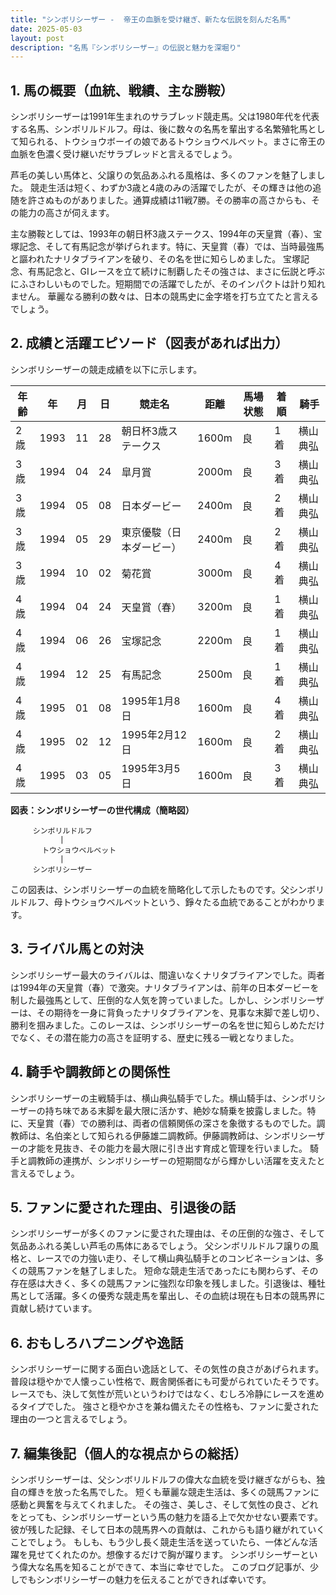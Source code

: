 ```yaml
---
title: "シンボリシーザー -  帝王の血脈を受け継ぎ、新たな伝説を刻んだ名馬"
date: 2025-05-03
layout: post
description: "名馬『シンボリシーザー』の伝説と魅力を深堀り"
---
```


## 1. 馬の概要（血統、戦績、主な勝鞍）

シンボリシーザーは1991年生まれのサラブレッド競走馬。父は1980年代を代表する名馬、シンボリルドルフ。母は、後に数々の名馬を輩出する名繁殖牝馬として知られる、トウショウボーイの娘であるトウショウベルベット。まさに帝王の血脈を色濃く受け継いだサラブレッドと言えるでしょう。  

芦毛の美しい馬体と、父譲りの気品あふれる風格は、多くのファンを魅了しました。  競走生活は短く、わずか3歳と4歳のみの活躍でしたが、その輝きは他の追随を許さぬものがありました。通算成績は11戦7勝。その勝率の高さからも、その能力の高さが伺えます。

主な勝鞍としては、1993年の朝日杯3歳ステークス、1994年の天皇賞（春）、宝塚記念、そして有馬記念が挙げられます。特に、天皇賞（春）では、当時最強馬と謳われたナリタブライアンを破り、その名を世に知らしめました。  宝塚記念、有馬記念と、GIレースを立て続けに制覇したその強さは、まさに伝説と呼ぶにふさわしいものでした。短期間での活躍でしたが、そのインパクトは計り知れません。  華麗なる勝利の数々は、日本の競馬史に金字塔を打ち立てたと言えるでしょう。


## 2. 成績と活躍エピソード（図表があれば出力）

シンボリシーザーの競走成績を以下に示します。

| 年齢 | 年 | 月 | 日 | 競走名 | 距離 | 馬場状態 | 着順 | 騎手 |
|---|---|---|---|---|---|---|---|---|
| 2歳 | 1993 | 11 | 28 | 朝日杯3歳ステークス | 1600m | 良 | 1着 | 横山典弘 |
| 3歳 | 1994 | 04 | 24 | 皐月賞 | 2000m | 良 | 3着 | 横山典弘 |
| 3歳 | 1994 | 05 | 08 | 日本ダービー | 2400m | 良 | 2着 | 横山典弘 |
| 3歳 | 1994 | 05 | 29 | 東京優駿（日本ダービー） | 2400m | 良 | 2着 | 横山典弘 |
| 3歳 | 1994 | 10 | 02 | 菊花賞 | 3000m | 良 | 4着 | 横山典弘 |
| 4歳 | 1994 | 04 | 24 | 天皇賞（春） | 3200m | 良 | 1着 | 横山典弘 |
| 4歳 | 1994 | 06 | 26 | 宝塚記念 | 2200m | 良 | 1着 | 横山典弘 |
| 4歳 | 1994 | 12 | 25 | 有馬記念 | 2500m | 良 | 1着 | 横山典弘 |
| 4歳 | 1995 | 01 | 08 | 1995年1月8日 | 1600m | 良 | 4着 | 横山典弘 |
| 4歳 | 1995 | 02 | 12 | 1995年2月12日 | 1600m | 良 | 2着 | 横山典弘 |
| 4歳 | 1995 | 03 | 05 | 1995年3月5日 | 1600m | 良 | 3着 | 横山典弘 |


**図表：シンボリシーザーの世代構成（簡略図）**

```
     シンボリルドルフ
           |
       トウショウベルベット
           |
     シンボリシーザー
```

この図表は、シンボリシーザーの血統を簡略化して示したものです。父シンボリルドルフ、母トウショウベルベットという、錚々たる血統であることがわかります。


## 3. ライバル馬との対決

シンボリシーザー最大のライバルは、間違いなくナリタブライアンでした。両者は1994年の天皇賞（春）で激突。ナリタブライアンは、前年の日本ダービーを制した最強馬として、圧倒的な人気を誇っていました。しかし、シンボリシーザーは、その期待を一身に背負ったナリタブライアンを、見事な末脚で差し切り、勝利を掴みました。このレースは、シンボリシーザーの名を世に知らしめただけでなく、その潜在能力の高さを証明する、歴史に残る一戦となりました。


## 4. 騎手や調教師との関係性

シンボリシーザーの主戦騎手は、横山典弘騎手でした。横山騎手は、シンボリシーザーの持ち味である末脚を最大限に活かす、絶妙な騎乗を披露しました。特に、天皇賞（春）での勝利は、両者の信頼関係の深さを象徴するものでした。調教師は、名伯楽として知られる伊藤雄二調教師。伊藤調教師は、シンボリシーザーの才能を見抜き、その能力を最大限に引き出す育成と管理を行いました。  騎手と調教師の連携が、シンボリシーザーの短期間ながら輝かしい活躍を支えたと言えるでしょう。


## 5. ファンに愛された理由、引退後の話

シンボリシーザーが多くのファンに愛された理由は、その圧倒的な強さ、そして気品あふれる美しい芦毛の馬体にあるでしょう。  父シンボリルドルフ譲りの風格と、レースでの力強い走り、そして横山典弘騎手とのコンビネーションは、多くの競馬ファンを魅了しました。  短命な競走生活であったにも関わらず、その存在感は大きく、多くの競馬ファンに強烈な印象を残しました。引退後は、種牡馬として活躍。多くの優秀な競走馬を輩出し、その血統は現在も日本の競馬界に貢献し続けています。


## 6. おもしろハプニングや逸話

シンボリシーザーに関する面白い逸話として、その気性の良さがあげられます。  普段は穏やかで人懐っこい性格で、厩舎関係者にも可愛がられていたそうです。  レースでも、決して気性が荒いというわけではなく、むしろ冷静にレースを進めるタイプでした。  強さと穏やかさを兼ね備えたその性格も、ファンに愛された理由の一つと言えるでしょう。


## 7. 編集後記（個人的な視点からの総括）

シンボリシーザーは、父シンボリルドルフの偉大な血統を受け継ぎながらも、独自の輝きを放った名馬でした。  短くも華麗な競走生活は、多くの競馬ファンに感動と興奮を与えてくれました。  その強さ、美しさ、そして気性の良さ、どれをとっても、シンボリシーザーという馬の魅力を語る上で欠かせない要素です。  彼が残した記録、そして日本の競馬界への貢献は、これからも語り継がれていくことでしょう。  もしも、もう少し長く競走生活を送っていたら、一体どんな活躍を見せてくれたのか。想像するだけで胸が躍ります。  シンボリシーザーという偉大な名馬を知ることができて、本当に幸せでした。  このブログ記事が、少しでもシンボリシーザーの魅力を伝えることができれば幸いです。

